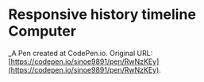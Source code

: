 # Responsive history timeline Computer
 _A Pen created at CodePen.io. Original URL: [https://codepen.io/sinoe9891/pen/RwNzKEy](https://codepen.io/sinoe9891/pen/RwNzKEy).

 